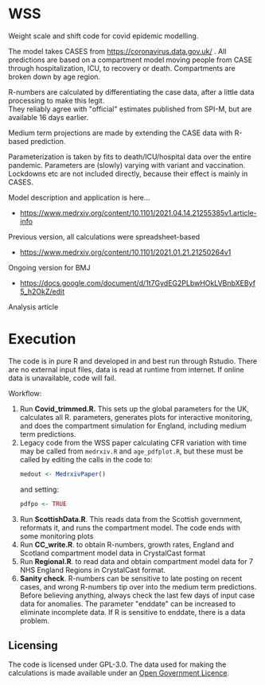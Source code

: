 # WSS
Weight scale and shift code for covid epidemic modelling.

The model takes CASES from https://coronavirus.data.gov.uk/ .  All predictions are based on a compartment model moving people from CASE through hospitalization, ICU, to recovery or death.  Compartments are broken down by age region.

R-numbers are calculated by differentiating the case data, after a little data processing to make this legit.  
They reliably agree with "official" estimates published from SPI-M, but are available 16 days earlier.  

Medium term projections are made by extending the CASE data with R-based prediction. 

Parameterization is taken by fits to death/ICU/hospital data over the entire pandemic.  Parameters are (slowly) varying with variant and vaccination.
Lockdowns etc are not included directly, because their effect is mainly in CASES.

Model description and application is here...

* https://www.medrxiv.org/content/10.1101/2021.04.14.21255385v1.article-info

Previous version, all calculations were spreadsheet-based

* https://www.medrxiv.org/content/10.1101/2021.01.21.21250264v1

Ongoing version for BMJ

* https://docs.google.com/document/d/1t7GydEG2PLbwHOkLVBnbXEByf5_h2OkZ/edit

Analysis article

# Execution

The code is in pure R and developed in and best run through Rstudio.  There are no external input files, data is read at runtime from internet.   If online data is unavailable, code will fail.

Workflow:

1. Run **Covid_trimmed.R.**  This sets up the global parameters for the UK, calculates all R. parameters, generates plots for interactive monitoring, and does the compartment simulation for England, including medium term predictions.  
1. Legacy code from the WSS paper calculating CFR variation with time may be called from `medrxiv.R` and `age_pdfplot.R`, but these must be called by editing the calls in the code to:
   ```R
   medout <- MedrxivPaper()
   ```
   and setting:
   ```R
   pdfpo <- TRUE
   ```
1. Run **ScottishData.R**. This reads data from the Scottish government, reformats it, and runs the compartment model.  The code ends with some monitoring plots
1. Run **CC_write.R**. to obtain R-numbers, growth rates, England and Scotland compartment model data in CrystalCast format
1. Run **Regional.R**. to read data and obtain compartment model data for 7 NHS England Regions in CrystalCast format.
1. **Sanity check**. R-numbers can be sensitive to late posting on recent cases, and wrong R-numbers tip over into the medium term predictions.  Before believing anything, always check the last few days of input case data for anomalies.  The parameter "enddate" can be increased to eliminate incomplete data.  If R is sensitive to enddate, there is a data problem.

## Licensing

The code is licensed under GPL-3.0. The data used for making the calculations is made available under an [Open Government Licence](http://www.nationalarchives.gov.uk/doc/open-government-licence/version/3/).

